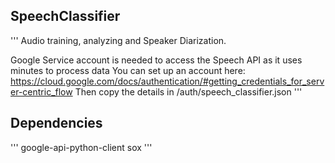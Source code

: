 ## SpeechClassifier
'''
Audio training, analyzing and Speaker Diarization.

Google Service account is needed to access the Speech API as it uses minutes to process data
You can set up an account here: https://cloud.google.com/docs/authentication/#getting_credentials_for_server-centric_flow
Then copy the details in /auth/speech_classifier.json
'''
## Dependencies
'''
google-api-python-client
sox
'''